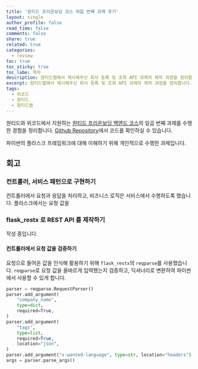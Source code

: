 ```yaml
---
title: '원티드 프리온보딩 코스 여덟 번째 과제 후기'
layout: single
author_profile: false
read_time: false
comments: false
share: true
related: true
categories:
  - review
toc: true
toc_sticky: true
toc_labe: 목차
description: 원티드랩에서 제시해주신 회사 등록 및 조회 API 과제의 제작 과정을 정리합니다.
excerpt: 원티드랩에서 제시해주신 회사 등록 및 조회 API 과제의 제작 과정을 정리합니다.
tags:
  - 위코드
  - 원티드
  - 원티드랩
---
```


원티드와 위코드에서 지원하는 [원티드 프리온보딩 백엔드 코스](https://www.wanted.co.kr/events/pre_onboarding_course_4)의 일곱 번째 과제를 수행한 경험을 정리합니다. [Github Repository](https://github.com/chinsanchung/preonboarding_wantedlab)에서 코드를 확인하실 수 있습니다.

파이썬의 플라스크 프레임워크에 대해 이해하기 위해 개인적으로 수행한 과제입니다.

## 회고

### 컨트롤러, 서비스 패턴으로 구현하기

컨트롤러에서 요청과 응답을 처리하고, 비즈니스 로직은 서비스에서 수행하도록 했습니다. 플라스크에서는 요청 값을

### flask_restx 로 REST API 를 제작하기

작성 중입니다.

#### 컨트롤러에서 요청 값을 검증하기

요청으로 들어온 값을 인식해 활용하기 위해 `flask_restx`의 `reqparse`를 사용했습니다. `reqparse`로 요청 값을 올바르게 입력했는지 검증하고, 딕셔너리로 변환하여 파이썬에서 사용할 수 있게 합니다.

```python
parser = reqparse.RequestParser()
parser.add_argument(
    "company_name",
    type=dict,
    required=True,
)
parser.add_argument(
    "tags",
    type=list,
    required=True,
    location="json",
)
parser.add_argument("x-wanted-language", type=str, location="headers")
args = parser.parse_args()
```
